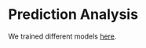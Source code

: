 # Prediction Analysis

We trained different models [here](https://vanderbilt365-my.sharepoint.com/:f:/g/personal/juan_c_martinez_vanderbilt_edu/EkpoZSHvHStMq7Aw3UfYOX4Bi-LP3Dp83-MrHj1dXMEXjQ?e=FSqCu0).
